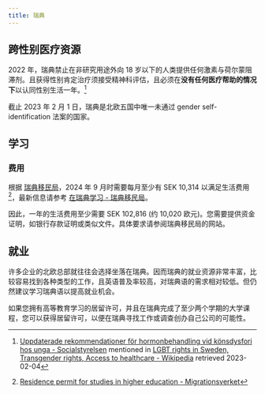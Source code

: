 ```yaml
---
title: 瑞典
---
```


## 跨性别医疗资源

2022 年，瑞典禁止在非研究用途外向 18 岁以下的人类提供任何激素与荷尔蒙阻滞剂。且获得性别肯定治疗须接受精神科评估，且必须在**没有任何医疗帮助的情况下**以认同性别生活一年。[^1]

截止 2023 年 2 月 1 日，瑞典是北欧五国中唯一未通过 gender self-identification 法案的国家。

## 学习

### 费用

根据 [瑞典移民局](https://www.migrationsverket.se/)，2024 年 9 月时需要每月至少有 SEK 10,314 以满足生活费用[^2]，最新信息请参考 [在瑞典学习 - 瑞典移民局](https://www.migrationsverket.se/English/Private-individuals/Studying-in-Sweden.html)。

因此，一年的生活费用至少需要 SEK 102,816 (约 10,020 欧元)。您需要提供资金证明，如银行存款证明或类似文件。具体要求请参阅瑞典移民局的网站。

## 就业

许多企业的北欧总部就往往会选择坐落在瑞典。因而瑞典的就业资源非常丰富，比较容易找到各种类型的工作，且英语普及率较高，对瑞典语的需求相对较低。但仍然建议学习瑞典语以提高就业机会。

如果您拥有高等教育学习的居留许可，并且在瑞典完成了至少两个学期的大学课程，您可以获得居留许可，以便在瑞典寻找工作或调查创办自己公司的可能性。

[^1]: [Uppdaterade rekommendationer för hormonbehandling vid könsdysfori hos unga - Socialstyrelsen](https://www.socialstyrelsen.se/om-socialstyrelsen/pressrum/press/uppdaterade-rekommendationer-for-hormonbehandling-vid-konsdysfori-hos-unga/) mentioned in [LGBT rights in Sweden, Transgender rights, Access to healthcare - Wikipedia](https://en.wikipedia.org/wiki/LGBT_rights_in_Sweden) retrieved 2023-02-04
[^2]: [Resi­dence permit for studies in higher educa­tion - Migrationsverket](https://www.migrationsverket.se/English/Private-individuals/Studying-in-Sweden/Higher-education/Residence-permit-for-studies-in-higher-education.html#financialsupprt)
